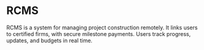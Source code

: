 # RCMS
RCMS is a system for managing project construction remotely. It links users to certified firms, with secure milestone payments. Users track progress, updates, and budgets in real time.
